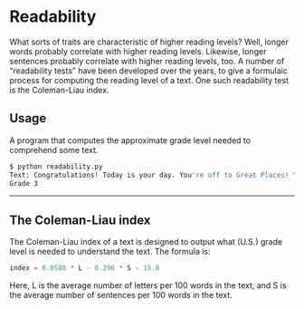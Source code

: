 # Readability

What sorts of traits are characteristic of higher reading levels? Well, longer words probably correlate with higher reading levels. Likewise, longer sentences probably correlate with higher reading levels, too. A number of “readability tests” have been developed over the years, to give a formulaic process for computing the reading level of a text. One such readability test is the Coleman-Liau index.

## Usage

A program that computes the approximate grade level needed to comprehend some text.

```bash
$ python readability.py
Text: Congratulations! Today is your day. You're off to Great Places! You're off and away!
Grade 3
```

---

## The Coleman-Liau index

The Coleman-Liau index of a text is designed to output what (U.S.) grade level is needed to understand the text. The formula is:

```python
index = 0.0588 * L - 0.296 * S - 15.8
```

Here, L is the average number of letters per 100 words in the text, and S is the average number of sentences per 100 words in the text.
